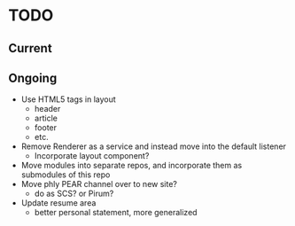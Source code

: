 TODO
====

## Current

## Ongoing

* Use HTML5 tags in layout
  * header
  * article
  * footer
  * etc.
* Remove Renderer as a service and instead move into the default listener
  * Incorporate layout component?
* Move modules into separate repos, and incorporate them as submodules of this
  repo
* Move phly PEAR channel over to new site?
  * do as SCS? or Pirum?
* Update resume area
  * better personal statement, more generalized

